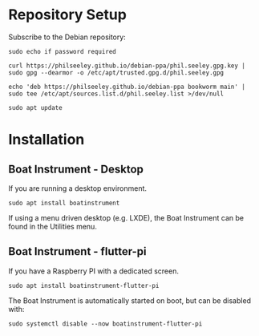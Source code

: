 # Repository Setup

Subscribe to the Debian repository:

```shell
sudo echo if password required

curl https://philseeley.github.io/debian-ppa/phil.seeley.gpg.key | sudo gpg --dearmor -o /etc/apt/trusted.gpg.d/phil.seeley.gpg

echo 'deb https://philseeley.github.io/debian-ppa bookworm main' | sudo tee /etc/apt/sources.list.d/phil.seeley.list >/dev/null

sudo apt update
```

# Installation

## Boat Instrument - Desktop

If you are running a desktop environment.

```shell
sudo apt install boatinstrument
```
If using a menu driven desktop (e.g. LXDE), the Boat Instrument can be found in the Utilities menu.

## Boat Instrument - flutter-pi

If you have a Raspberry PI with a dedicated screen.

```shell
sudo apt install boatinstrument-flutter-pi
```
The Boat Instrument is automatically started on boot, but can be disabled with:
```shell
sudo systemctl disable --now boatinstrument-flutter-pi
```
